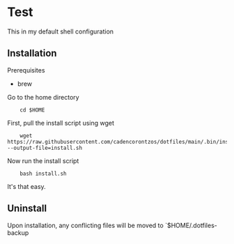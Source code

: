 # Test

This in my default shell configuration

## Installation

Prerequisites
* brew

Go to the home directory
```
	cd $HOME
```	

First, pull the install script using wget
```
	wget https://raw.githubusercontent.com/cadencorontzos/dotfiles/main/.bin/install.sh --output-file=install.sh
```
Now run the install script
```
	bash install.sh
```
It's that easy.

## Uninstall

Upon installation, any conflicting files will be moved to `$HOME/.dotfiles-backup
